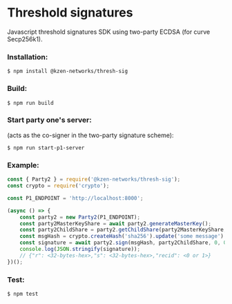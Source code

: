 Threshold signatures
=====================================
Javascript threshold signatures SDK using two-party ECDSA (for curve Secp256k1).

### Installation:
```
$ npm install @kzen-networks/thresh-sig
```
### Build:
```
$ npm run build
```
### Start party one's server: 
(acts as the co-signer in the two-party signature scheme):
```
$ npm run start-p1-server
```
### Example:
```js
const { Party2 } = require('@kzen-networks/thresh-sig');
const crypto = require('crypto');

const P1_ENDPOINT = 'http://localhost:8000';

(async () => {
    const party2 = new Party2(P1_ENDPOINT);
    const party2MasterKeyShare = await party2.generateMasterKey();
    const party2ChildShare = party2.getChildShare(party2MasterKeyShare, 0, 0);
    const msgHash = crypto.createHash('sha256').update('some message').digest();
    const signature = await party2.sign(msgHash, party2ChildShare, 0, 0);
    console.log(JSON.stringify(signature));
    // {"r": <32-bytes-hex>,"s": <32-bytes-hex>,"recid": <0 or 1>}
})();
```

### Test:
```
$ npm test
```